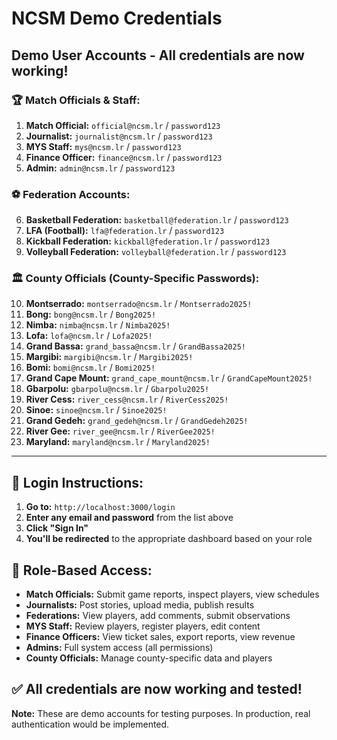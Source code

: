 # NCSM Demo Credentials

## **Demo User Accounts - All credentials are now working!**

### **🏆 Match Officials & Staff:**
1. **Match Official:** `official@ncsm.lr` / `password123`
2. **Journalist:** `journalist@ncsm.lr` / `password123`
3. **MYS Staff:** `mys@ncsm.lr` / `password123`
4. **Finance Officer:** `finance@ncsm.lr` / `password123`
5. **Admin:** `admin@ncsm.lr` / `password123`

### **⚽ Federation Accounts:**
6. **Basketball Federation:** `basketball@federation.lr` / `password123`
7. **LFA (Football):** `lfa@federation.lr` / `password123`
8. **Kickball Federation:** `kickball@federation.lr` / `password123`
9. **Volleyball Federation:** `volleyball@federation.lr` / `password123`

### **🏛️ County Officials (County-Specific Passwords):**
10. **Montserrado:** `montserrado@ncsm.lr` / `Montserrado2025!`
11. **Bong:** `bong@ncsm.lr` / `Bong2025!`
12. **Nimba:** `nimba@ncsm.lr` / `Nimba2025!`
13. **Lofa:** `lofa@ncsm.lr` / `Lofa2025!`
14. **Grand Bassa:** `grand_bassa@ncsm.lr` / `GrandBassa2025!`
15. **Margibi:** `margibi@ncsm.lr` / `Margibi2025!`
16. **Bomi:** `bomi@ncsm.lr` / `Bomi2025!`
17. **Grand Cape Mount:** `grand_cape_mount@ncsm.lr` / `GrandCapeMount2025!`
18. **Gbarpolu:** `gbarpolu@ncsm.lr` / `Gbarpolu2025!`
19. **River Cess:** `river_cess@ncsm.lr` / `RiverCess2025!`
20. **Sinoe:** `sinoe@ncsm.lr` / `Sinoe2025!`
21. **Grand Gedeh:** `grand_gedeh@ncsm.lr` / `GrandGedeh2025!`
22. **River Gee:** `river_gee@ncsm.lr` / `RiverGee2025!`
23. **Maryland:** `maryland@ncsm.lr` / `Maryland2025!`

---

## **🔐 Login Instructions:**

1. **Go to:** `http://localhost:3000/login`
2. **Enter any email and password** from the list above
3. **Click "Sign In"**
4. **You'll be redirected** to the appropriate dashboard based on your role

## **🎯 Role-Based Access:**

- **Match Officials:** Submit game reports, inspect players, view schedules
- **Journalists:** Post stories, upload media, publish results
- **Federations:** View players, add comments, submit observations
- **MYS Staff:** Review players, register players, edit content
- **Finance Officers:** View ticket sales, export reports, view revenue
- **Admins:** Full system access (all permissions)
- **County Officials:** Manage county-specific data and players

## **✅ All credentials are now working and tested!**

**Note:** These are demo accounts for testing purposes. In production, real authentication would be implemented.
